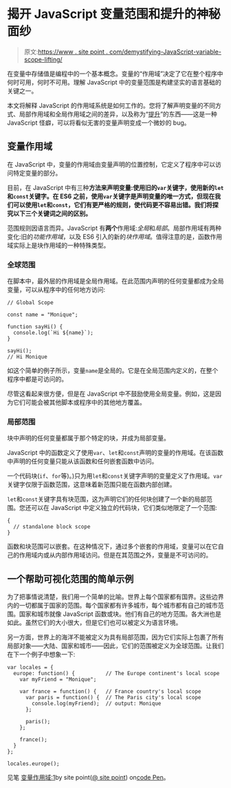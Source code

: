 # 揭开 JavaScript 变量范围和提升的神秘面纱

> 原文:[https://www . site point . com/demystifying-JavaScript-variable-scope-lifting/](https://www.sitepoint.com/demystifying-javascript-variable-scope-hoisting/)

在变量中存储值是编程中的一个基本概念。变量的“作用域”决定了它在整个程序中何时可用，何时不可用。理解 JavaScript 中的变量范围是构建坚实的语言基础的关键之一。

本文将解释 JavaScript 的作用域系统是如何工作的。您将了解声明变量的不同方式、局部作用域和全局作用域之间的差异，以及称为“[提升](https://www.sitepoint.com/javascript-hoisting/)”的东西——这是一种 JavaScript 怪癖，可以将看似无害的变量声明变成一个微妙的 bug。

## 变量作用域

在 JavaScript 中，变量的作用域由变量声明的位置控制，它定义了程序中可以访问特定变量的部分。

目前，在 JavaScript 中有三种**方法来声明变量:使用旧的`var`关键字，使用新的`let`和`const`关键字。在 ES6 之前，使用`var`关键字是声明变量的唯一方式，但现在我们可以使用`let`和`const`，它们有更严格的规则，使代码更不容易出错。我们将探究以下三个关键词之间的区别。**

范围规则因语言而异。JavaScript 有**两个**作用域:*全局*和*局部*。局部作用域有两种变化:旧的*功能作用域*，以及 ES6 引入的新的*块作用域*。值得注意的是，函数作用域实际上是块作用域的一种特殊类型。

### 全球范围

在脚本中，最外层的作用域是全局作用域。在此范围内声明的任何变量都成为全局变量，可以从程序中的任何地方访问:

```
// Global Scope

const name = "Monique";

function sayHi() {
  console.log(`Hi ${name}`);
}

sayHi();
// Hi Monique 
```

如这个简单的例子所示，变量`name`是全局的。它是在全局范围内定义的，在整个程序中都是可访问的。

尽管这看起来很方便，但是在 JavaScript 中不鼓励使用全局变量。例如，这是因为它们可能会被其他脚本或程序中的其他地方覆盖。

### 局部范围

块中声明的任何变量都属于那个特定的块，并成为局部变量。

JavaScript 中的函数定义了使用`var`、`let`和`const`声明的变量的作用域。在该函数中声明的任何变量只能从该函数和任何嵌套函数中访问。

一个代码块(`if`、`for`等)。)只为用`let`和`const`关键字声明的变量定义了作用域。`var`关键字仅限于函数范围，这意味着新范围只能在函数内部创建。

`let`和`const`关键字具有块范围，这为声明它们的任何块创建了一个新的局部范围。您还可以在 JavaScript 中定义独立的代码块，它们类似地限定了一个范围:

```
{
  // standalone block scope
} 
```

函数和块范围可以嵌套。在这种情况下，通过多个嵌套的作用域，变量可以在它自己的作用域内或从内部作用域访问。但是在其范围之外，变量是不可访问的。

## 一个帮助可视化范围的简单示例

为了把事情说清楚，我们用一个简单的比喻。世界上每个国家都有国界。这些边界内的一切都属于国家的范围。每个国家都有许多城市，每个城市都有自己的城市范围。国家和城市就像 JavaScript 函数或块。他们有自己的地方范围。各大洲也是如此。虽然它们的大小很大，但是它们也可以被定义为语言环境。

另一方面，世界上的海洋不能被定义为具有局部范围，因为它们实际上包裹了所有局部对象——大陆、国家和城市——因此，它们的范围被定义为全球范围。让我们在下一个例子中想象一下:

```
var locales = {
  europe: function() {          // The Europe continent's local scope
    var myFriend = "Monique";

    var france = function() {   // France country's local scope
      var paris = function() {  // The Paris city's local scope
        console.log(myFriend);  // output: Monique
      };

      paris();
    };

    france();
  }
};

locales.europe(); 
```

见笔 [变量作用域:1](https://codepen.io/SitePoint/pen/bGBJeoL)by site point([@ site point](https://codepen.io/SitePoint))
on[code Pen](https://codepen.io)。